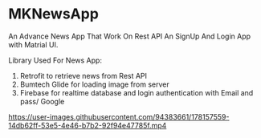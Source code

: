 # MKNewsApp
An Advance News App That Work On Rest API
An SignUp And Login App with Matrial UI.

Library Used For News App:
1. Retrofit to retrieve news from Rest API
2. Bumtech Glide for loading image from server
3. Firebase for realtime database and login authentication with Email and pass/ Google



https://user-images.githubusercontent.com/94383661/178157559-14db62ff-53e5-4e46-b7b2-92f94e47785f.mp4

